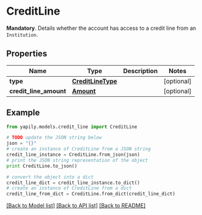 # CreditLine

__Mandatory__. Details whether the account has access to a credit line from an `Institution`.

## Properties
Name | Type | Description | Notes
------------ | ------------- | ------------- | -------------
**type** | [**CreditLineType**](CreditLineType.md) |  | [optional] 
**credit_line_amount** | [**Amount**](Amount.md) |  | [optional] 

## Example

```python
from yapily.models.credit_line import CreditLine

# TODO update the JSON string below
json = "{}"
# create an instance of CreditLine from a JSON string
credit_line_instance = CreditLine.from_json(json)
# print the JSON string representation of the object
print CreditLine.to_json()

# convert the object into a dict
credit_line_dict = credit_line_instance.to_dict()
# create an instance of CreditLine from a dict
credit_line_from_dict = CreditLine.from_dict(credit_line_dict)
```
[[Back to Model list]](../README.md#documentation-for-models) [[Back to API list]](../README.md#documentation-for-api-endpoints) [[Back to README]](../README.md)


